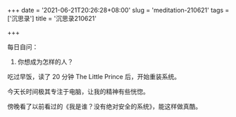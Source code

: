 +++
date = '2021-06-21T20:26:28+08:00'
slug = 'meditation-210621'
tags = ['沉思录']
title = '沉思录210621'

+++

每日自问：

1. 你想成为怎样的人？

吃过早饭，读了 20 分钟 The Little Prince 后，开始重装系统。

今天长时间极其专注于电脑，让我的精神有些恍惚。

傍晚看了以前看过的《我是谁？没有绝对安全的系统》，能这样做真酷。

